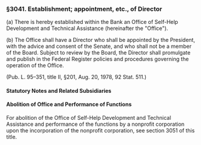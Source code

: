 ### §3041. Establishment; appointment, etc., of Director ###

(a) There is hereby established within the Bank an Office of Self-Help Development and Technical Assistance (hereinafter the "Office").

(b) The Office shall have a Director who shall be appointed by the President, with the advice and consent of the Senate, and who shall not be a member of the Board. Subject to review by the Board, the Director shall promulgate and publish in the Federal Register policies and procedures governing the operation of the Office.

(Pub. L. 95–351, title II, §201, Aug. 20, 1978, 92 Stat. 511.)

#### **Statutory Notes and Related Subsidiaries** ####

#### Abolition of Office and Performance of Functions ####

For abolition of the Office of Self-Help Development and Technical Assistance and performance of the functions by a nonprofit corporation upon the incorporation of the nonprofit corporation, see section 3051 of this title.
